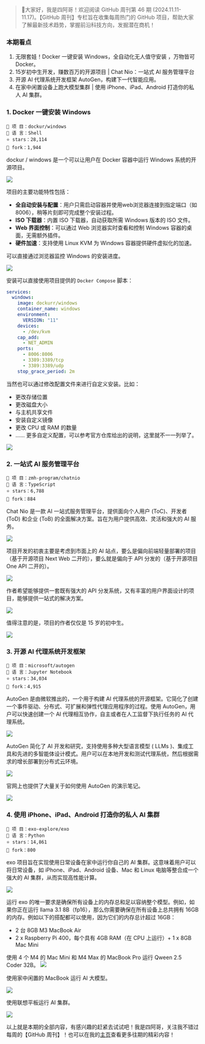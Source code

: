 
> 👋大家好，我是四阿哥！欢迎阅读 GitHub 周刊第 46 期 (2024.11.11-11.17)。【GitHub 周刊】专栏旨在收集每周热门的 GitHub 项目，帮助大家了解最新技术趋势，掌握前沿科技方向，发掘潜在商机！

### 本期看点
1. 无限套娃！Docker 一键安装 Windows，全自动化无人值守安装 ，万物皆可 Docker。
2. 15岁初中生开发，赚数百万的开源项目 | Chat Nio：一站式 AI 服务管理平台
3. 开源 AI 代理系统开发框架 AutoGen，构建下一代智能应用。
4. 在家中闲置设备上跑大模型集群 | 使用 iPhone、iPad、Android 打造你的私人 AI 集群。

### 1. Docker 一键安装 Windows

```text
🎯 项 目：dockur/windows
🔨 语 言：Shell
⭐ stars：28,114
🍴 fork：1,944
```

dockur / windows 是一个可以让用户在 Docker 容器中运行 Windows 系统的开源项目。

![](../../attachments/GitHub%20周刊%20(第46期)-windows.png)

项目的主要功能特性包括：
- **全自动安装与配置**：用户只需启动容器并使用web浏览器连接到指定端口（如8006），稍等片刻即可完成整个安装过程。
- **ISO 下载器**：内置 ISO 下载器，自动获取所需 Windows 版本的 ISO 文件。
- **Web 界面控制**：可以通过 Web 浏览器实时查看和控制 Windows 容器的桌面，无需额外插件。
- **硬件加速**：支持使用 Linux KVM 为 Windows 容器提供硬件虚拟化的加速。

可以直接通过浏览器监控 Windows 的安装进度。

![](../../attachments/GitHub%20周刊%20(第46期)-windows01.png)

安装可以直接使用项目提供的 `Docker Compose` 脚本：
```yaml
services:
  windows:
    image: dockurr/windows
    container_name: windows
    environment:
      VERSION: "11"
    devices:
      - /dev/kvm
    cap_add:
      - NET_ADMIN
    ports:
      - 8006:8006
      - 3389:3389/tcp
      - 3389:3389/udp
    stop_grace_period: 2m
```

当然也可以通过修改配置文件来进行自定义安装。比如：
- 更改存储位置
- 更改磁盘大小
- 与主机共享文件
- 安装自定义镜像
- 更改 CPU 或 RAM 的数量
- ……
更多自定义配置，可以参考官方仓库给出的说明，这里就不一一列举了。

![](../../attachments/GitHub%20周刊%20(第46期)-windows02.png)



### 2. 一站式 AI 服务管理平台

```text
🎯 项 目：zmh-program/chatnio
🔨 语 言：TypeScript
⭐ stars：6,788
🍴 fork：884
```

Chat Nio 是一款 AI 一站式服务管理平台，提供面向个人用户 (ToC)、开发者 (ToD) 和企业 (ToB) 的全面解决方案。旨在为用户提供高效、灵活和强大的 AI 服务。

![](../../attachments/GitHub%20周刊%20(第46期)-chatnio01.png)

项目开发的初衷主要是考虑到市面上的 AI 站点，要么是偏向前端轻量部署的项目（基于开源项目 Next Web 二开的），要么就是偏向于 API 分发的（基于开源项目 One API 二开的）。

![](../../attachments/GitHub%20周刊%20(第46期)-chatnio02.png)

作者希望能够提供一套既有强大的 API 分发系统，又有丰富的用户界面设计的项目，能够提供一站式的解决方案。

![](../../attachments/GitHub%20周刊%20(第46期)-chatnio03.png)

值得注意的是，项目的作者仅仅是 15 岁的初中生。

![](../../attachments/GitHub%20周刊%20(第46期)-chatnio04.png)


### 3. 开源 AI 代理系统开发框架

```text
🎯 项 目：microsoft/autogen
🔨 语 言：Jupyter Notebook
⭐ stars：34,034
🍴 fork：4,915
```

AutoGen 是由微软推出的，一个用于构建 AI 代理系统的开源框架。它简化了创建一个事件驱动、分布式、可扩展和弹性代理应用程序的过程。使用 AutoGen，用户可以快速创建一个 AI 代理相互协作，自主或者在人工监督下执行任务的 AI 代理系统。

![](../../attachments/GitHub%20周刊%20(第46期)-autogen01.png)

AutoGen 简化了 AI 开发和研究，支持使用多种大型语言模型 ( LLMs )、集成工具和先进的多智能体设计模式。用户可以在本地开发和测试代理系统，然后根据需求的增长部署到分布式云环境。

![](../../attachments/GitHub%20周刊%20(第46期)-autogen02.png)

官网上也提供了大量关于如何使用 AutoGen 的演示笔记。

![](../../attachments/GitHub%20周刊%20(第46期)-autogen03.png)

### 4. 使用 iPhone、iPad、Android 打造你的私人 AI 集群

```text
🎯 项 目：exo-explore/exo
🔨 语 言：Python
⭐ stars：14,861
🍴 fork：800
```

exo 项目旨在实现使用日常设备在家中运行你自己的 AI 集群。这意味着用户可以将日常设备，如 iPhone、iPad、Android 设备、Mac 和 Linux 电脑等整合成一个强大的 AI 集群，从而实现高性能计算。

![](../../attachments/GitHub%20周刊%20(第46期)-exo01.png)


运行 exo 的唯一要求是确保所有设备上的内存总和足以容纳整个模型。例如，如果你正在运行 llama 3.1 8B（fp16），那么你需要确保在所有设备上总共拥有 16GB 的内存。例如以下的搭配都可以使用，因为它们的内存总计超过 16GB：
- 2 台 8GB M3 MacBook Air
- 2 x Raspberry Pi 400，每个具有 4GB RAM（在 CPU 上运行）+ 1 x 8GB Mac Mini

使用 4 个 M4 的 Mac Mini 和 M4 Max 的 MacBook Pro 运行 Qween 2.5 Coder 32B。
![](../../attachments/GitHub%20周刊%20(第46期)-exo02.png)

使用家中闲置的 MacBook 运行 AI 大模型。

![](../../attachments/GitHub%20周刊%20(第46期)-exo03.png)

使用联想平板运行 AI 集群。

![](../../attachments/GitHub%20周刊%20(第46期)-exo04.png)


以上就是本期的全部内容，有感兴趣的赶紧去试试吧！我是四阿哥，关注我不错过每周的【GitHub 周刊】！也可以在我的[主页](https://siage.netlify.app/)查看更多往期的精彩内容！